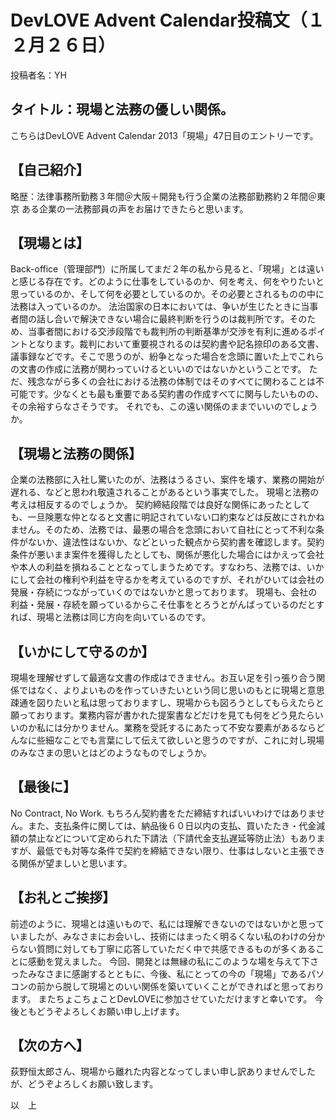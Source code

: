 DevLOVE Advent Calendar投稿文（１２月２６日）
=====
投稿者名：YH

タイトル：現場と法務の優しい関係。
-----

こちらはDevLOVE Advent Calendar 2013「現場」47日目のエントリーです。

【自己紹介】
-----
略歴：法律事務所勤務３年間＠大阪＋開発も行う企業の法務部勤務約２年間＠東京
ある企業の一法務部員の声をお届けできたらと思います。


【現場とは】
-----
Back-office（管理部門）に所属してまだ２年の私から見ると、「現場」とは遠いと感じる存在です。どのように仕事をしているのか、何を考え、何をやりたいと思っているのか、そして何を必要としているのか。その必要とされるものの中に法務は入っているのか。
法治国家の日本においては、争いが生じたときに当事者間の話し合いで解決できない場合に最終判断を行うのは裁判所です。そのため、当事者間における交渉段階でも裁判所の判断基準が交渉を有利に進めるポイントとなります。裁判において重要視されるのは契約書や記名捺印のある文書、議事録などです。そこで思うのが、紛争となった場合を念頭に置いた上でこれらの文書の作成に法務が関わっていけるといいのではないかということです。
ただ、残念ながら多くの会社における法務の体制ではそのすべてに関わることは不可能です。少なくとも最も重要である契約書の作成すべてに関与したいものの、その余裕すらなさそうです。
それでも、この遠い関係のままでいいのでしょうか。


【現場と法務の関係】
-----
企業の法務部に入社し驚いたのが、法務はうるさい、案件を壊す、業務の開始が遅れる、などと思われ敬遠されることがあるという事実でした。
現場と法務の考えは相反するのでしょうか。
契約締結段階では良好な関係にあったとしても、一旦険悪な仲となると文書に明記されていない口約束などは反故にされかねません。そのため、法務では、最悪の場合を念頭において自社にとって不利な条件がないか、違法性はないか、などといった観点から契約書を確認します。契約条件が悪いまま案件を獲得したとしても、関係が悪化した場合にはかえって会社や本人の利益を損ねることとなってしまうためです。すなわち、法務では、いかにして会社の権利や利益を守るかを考えているのですが、それがひいては会社の発展・存続につながっていくのではないかと思っております。
現場も、会社の利益・発展・存続を願っているからこそ仕事をとろうとがんばっているのだとすれば、現場と法務は同じ方向を向いているのです。

【いかにして守るのか】
-----
現場を理解せずして最適な文書の作成はできません。お互い足を引っ張り合う関係ではなく、よりよいものを作っていきたいという同じ思いのもとに現場と意思疎通を図りたいと私は思っておりますし、現場からも図ろうとしてもらえたらと願っております。業務内容が書かれた提案書などだけを見ても何をどう見たらいいのか私には分かりません。業務を受託するにあたって不安な要素があるならどんなに些細なことでも言葉にして伝えて欲しいと思うのですが、これに対し現場のみなさまの思いとはどのようなものでしょうか。

【最後に】
-----
No Contract, No Work.
もちろん契約書をただ締結すればいいわけではありません。また、支払条件に関しては、納品後６０日以内の支払、買いたたき・代金減額の禁止などについて定められた下請法（下請代金支払遅延等防止法）もありますが、最低でも対等な条件で契約を締結できない限り、仕事はしないと主張できる関係が望ましいと思います。

【お礼とご挨拶】
-----
前述のように、現場とは遠いもので、私には理解できないのではないかと思っていましたが、みなさまにお会いし、技術にはまったく明るくない私のわけの分からない質問に対しても丁寧に応答していただく中で共感できるものが多くあることに感動を覚えました。
今回、開発とは無縁の私にこのような場を与えて下さったみなさまに感謝するとともに、今後、私にとっての今の「現場」であるパソコンの前から脱して現場とのいい関係を築いていくことができればと思っております。
またちょこちょことDevLOVEに参加させていただけますと幸いです。
今後ともどうぞよろしくお願い申し上げます。

【次の方へ】
-----
荻野恒太郎さん、現場から離れた内容となってしまい申し訳ありませんでしたが、どうぞよろしくお願い致します。

以　上
